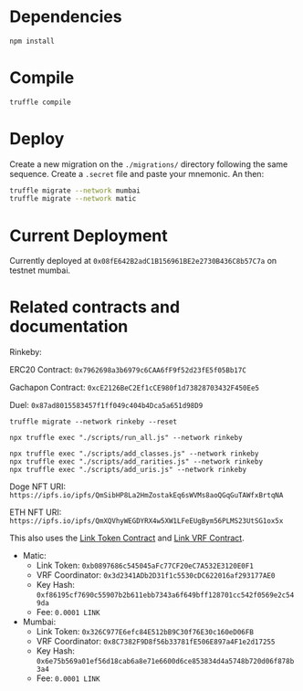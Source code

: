 # Dependencies

```bash
npm install
```

# Compile

```bash
truffle compile
```

# Deploy

Create a new migration on the `./migrations/` directory following the same sequence. Create a `.secret` file and paste your mnemonic. An then:

```bash
truffle migrate --network mumbai
truffle migrate --network matic
```

# Current Deployment

Currently deployed at `0x08fE642B2adC1B156961BE2e2730B436C8b57C7a` on testnet mumbai.

# Related contracts and documentation

Rinkeby:

ERC20 Contract: `0x7962698a3b6979c6CAA6fF9f52d23fE5f05Bb17C`

Gachapon Contract: `0xcE2126BeC2Ef1cCE980f1d73828703432F450Ee5`

Duel: `0x87ad8015583457f1ff049c404b4Dca5a651d98D9`
```
truffle migrate --network rinkeby --reset

npx truffle exec "./scripts/run_all.js" --network rinkeby

npx truffle exec "./scripts/add_classes.js" --network rinkeby
npx truffle exec "./scripts/add_rarities.js" --network rinkeby
npx truffle exec "./scripts/add_uris.js" --network rinkeby
```

Doge NFT URI: `https://ipfs.io/ipfs/QmSibHP8La2HmZostakEq6sWVMs8aoQGqGuTAWfxBrtqNA`

ETH NFT URI: `https://ipfs.io/ipfs/QmXQVhyWEGDYRX4w5XW1LFeEUgBym56PLMS23UtSG1ox5x`

This also uses the [Link Token Contract](https://docs.chain.link/docs/link-token-contracts/) and [Link VRF Contract](https://docs.chain.link/docs/vrf-contracts/).

* Matic:
  * Link Token: `0xb0897686c545045aFc77CF20eC7A532E3120E0F1`
  * VRF Coordinator: `0x3d2341ADb2D31f1c5530cDC622016af293177AE0`
  * Key Hash: `0xf86195cf7690c55907b2b611ebb7343a6f649bff128701cc542f0569e2c549da`
  * Fee: `0.0001 LINK`
* Mumbai: 
  * Link Token: `0x326C977E6efc84E512bB9C30f76E30c160eD06FB`
  * VRF Coordinator: `0x8C7382F9D8f56b33781fE506E897a4F1e2d17255`
  * Key Hash: `0x6e75b569a01ef56d18cab6a8e71e6600d6ce853834d4a5748b720d06f878b3a4`
  * Fee: `0.0001 LINK`
